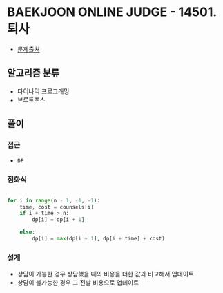 # BAEKJOON ONLINE JUDGE - 14501. 퇴사

- [문제출처](https://www.acmicpc.net/problem/14501 '14501. 퇴사')

## 알고리즘 분류

- 다이나믹 프로그래밍
- 브루트포스

## 풀이

### 접근

- `DP`

### 점화식

```python

for i in range(n - 1, -1, -1):
    time, cost = counsels[i]
    if i + time > n:
        dp[i] = dp[i + 1]

    else:
        dp[i] = max(dp[i + 1], dp[i + time] + cost)

```

### 설계

- 상담이 가능한 경우 상담했을 때의 비용을 더한 값과 비교해서 업데이트
- 상담이 불가능한 경우 그 전날 비용으로 업데이트
